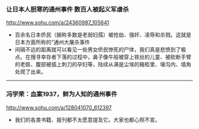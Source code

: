 ### 让日本人胆寒的通州事件 数百人被起义军虐杀
http://www.sohu.com/a/24360987_105641
- 百余名日本侨民（据称多数是老弱妇孺）被抢劫、强奸、凌辱和杀戮。这就是日本方面所称的“通州大屠杀事件
- 间隔不远的距离就可以看见一些男女侨民惨死的尸体，我们真是悲愤到了极点。在搜寻幸存者下落的过程中，鼻子像牛般被穿上铁丝的儿童、被砍断手臂的老妪、腹部被插上刺刀的孕妇等，陆续从满是尘埃的箱柜里、壕沟内、墙角处爬了出来。
---
### 冯学荣：血案1937，鲜为人知的通州事件 
http://www.sohu.com/a/128041070_612397
- 我们的各类书籍、报刊都不太愿意提及它。大家也都心照不宣。